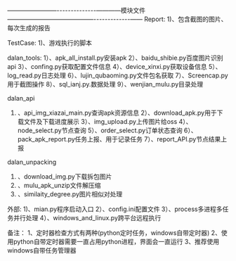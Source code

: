 
————————--------------————模块文件——————————————-------------——
Report:
1)、包含截图的图片、每次生成的报告

TestCase:
1)、游戏执行的脚本

dalan_tools:
1）、apk_all_install.py安装apk
2）、baidu_shibie.py百度图片识别api
3）、confing.py获取配置文件信息
4）、device_xinxi.py获取设备信息
5）、log_read.py日志处理
6）、lujin_qubaoming.py文件包名获取
7）、Screencap.py用于截图操作
8）、sql_ianj.py.数据处理
9）、wenjian_mulu.py目录处理

dalan_api
1) 、api_img_xiazai_main.py查询apk资源信息
2）、download_apk.py用于下载文件及下载进度展示
3）、img_upload.py上传图片给oss
4）、node_select.py节点查询
5）、order_select.py订单状态查询
6）、pack_apk_report.py任务上报、用于记录任务
7）、report_API.py节点结果上报

dalan_unpacking
1) 、download_img.py下载拆包图片
2) 、mulu_apk_unzip文件解压缩
2) 、similaity_degree.py图片相似对处理


外部:
1)、mian.py程序启动入口
2）、config.ini配置文件
3）、process多进程多任务并行处理
4）、windows_and_linux.py跨平台远程执行


备注：
1、定时器检查方式有两种(python定时任务，windows自带定时器)
2、使用python自带定时器需要一直占用python进程，界面会一直运行
3、推荐使用windows自带任务管理器

